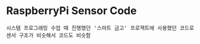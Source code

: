 # RaspberryPi Sensor Code

<pre>시스템 프로그래밍 수업 때 진행했던 '스마트 금고' 프로젝트에 사용했던 코드로
센서 구조가 비슷해서 코드도 비슷함</pre>
